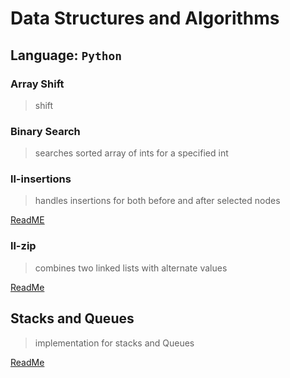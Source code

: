 # Data Structures and Algorithms

## Language: `Python`

### Array Shift
> shift

### Binary Search
> searches sorted array of ints for a specified int

### ll-insertions
> handles insertions for both before and after selected nodes

[ReadME](data_structures/linked_list/README.md)


### ll-zip
> combines two linked lists with alternate values

[ReadMe](code_challenges/ll-zip/README.md)

## Stacks and Queues
> implementation for stacks and Queues

[ReadMe](data_structures/stacks_and_queues/README.md)